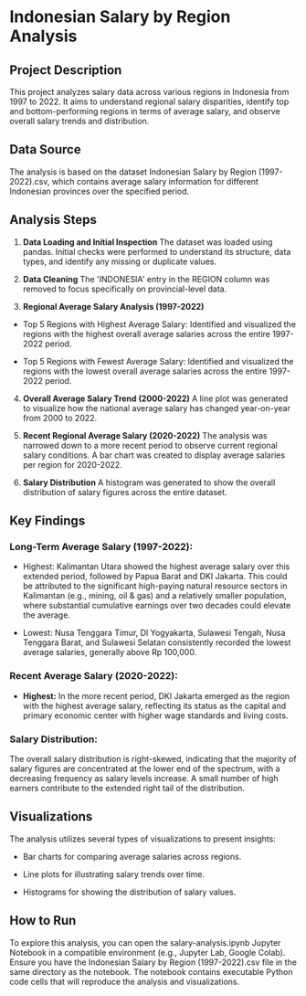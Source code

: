 # Indonesian Salary by Region Analysis
## Project Description
This project analyzes salary data across various regions in Indonesia from 1997 to 2022. It aims to understand regional salary disparities, identify top and bottom-performing regions in terms of average salary, and observe overall salary trends and distribution.

## Data Source
The analysis is based on the dataset Indonesian Salary by Region (1997-2022).csv, which contains average salary information for different Indonesian provinces over the specified period.

## Analysis Steps
1. **Data Loading and Initial Inspection**
The dataset was loaded using pandas. Initial checks were performed to understand its structure, data types, and identify any missing or duplicate values.

2. **Data Cleaning**
The 'INDONESIA' entry in the REGION column was removed to focus specifically on provincial-level data.

3. **Regional Average Salary Analysis (1997-2022)**

- Top 5 Regions with Highest Average Salary: Identified and visualized the regions with the highest overall average salaries across the entire 1997-2022 period.

- Top 5 Regions with Fewest Average Salary: Identified and visualized the regions with the lowest overall average salaries across the entire 1997-2022 period.

4. **Overall Average Salary Trend (2000-2022)**
A line plot was generated to visualize how the national average salary has changed year-on-year from 2000 to 2022.

5. **Recent Regional Average Salary (2020-2022)**
The analysis was narrowed down to a more recent period to observe current regional salary conditions. A bar chart was created to display average salaries per region for 2020-2022.

6. **Salary Distribution**
A histogram was generated to show the overall distribution of salary figures across the entire dataset.

## Key Findings
### Long-Term Average Salary (1997-2022):

- Highest: Kalimantan Utara showed the highest average salary over this extended period, followed by Papua Barat and DKI Jakarta. This could be attributed to the significant high-paying natural resource sectors in Kalimantan (e.g., mining, oil & gas) and a relatively smaller population, where substantial cumulative earnings over two decades could elevate the average.

- Lowest: Nusa Tenggara Timur, DI Yogyakarta, Sulawesi Tengah, Nusa Tenggara Barat, and Sulawesi Selatan consistently recorded the lowest average salaries, generally above Rp 100,000.

### Recent Average Salary (2020-2022):

- **Highest:** In the more recent period, DKI Jakarta emerged as the region with the highest average salary, reflecting its status as the capital and primary economic center with higher wage standards and living costs.

### Salary Distribution:
The overall salary distribution is right-skewed, indicating that the majority of salary figures are concentrated at the lower end of the spectrum, with a decreasing frequency as salary levels increase. A small number of high earners contribute to the extended right tail of the distribution.

## Visualizations
The analysis utilizes several types of visualizations to present insights:

- Bar charts for comparing average salaries across regions.

- Line plots for illustrating salary trends over time.

- Histograms for showing the distribution of salary values.

## How to Run
To explore this analysis, you can open the salary-analysis.ipynb Jupyter Notebook in a compatible environment (e.g., Jupyter Lab, Google Colab). Ensure you have the Indonesian Salary by Region (1997-2022).csv file in the same directory as the notebook. The notebook contains executable Python code cells that will reproduce the analysis and visualizations.
